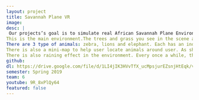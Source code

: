 ```yaml
---
layout: project
title: Savannah Plane VR
image: 
desc: |
 Our projects’s goal is to simulate real African Savannah Plane Environment. This is educational VR application which provides users the experience of deploying IOT sensors for animal research. 
This is the main environment.The trees and grass you see in the scene are the types of trees and grass in Savanna Plane. 
There are 3 type of animals: zebra, lions and elephant. Each has an independent behavior. User can grab a laser pointer to deploy sensor on animals. First user recenter sensor by pressing B, then select sensor by pressing A.  Then user point the laser pointer at the animals. The corresponding sensor will be attached to the animals. User can see the sensor tag on top of animals.
There is also a mini-map to help user locate animals around user. As shown on the screen, the user is at the center, and the animals are shown as avatars on the mini-map. User can use this information to find animals. 
There is also raining effect in the environment. Every once a while, there is a chance of raining.
github: 
dl: https://drive.google.com/file/d/1LI4jIK3HVvTfX_ucMpsjurEZsnjHtEqk/view?usp=sharing
semester: Spring 2019
team: 6
youtube: 9R_8xPlQy64
featured: false
---
```

